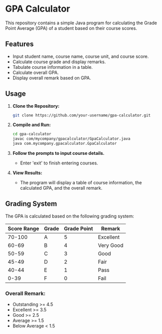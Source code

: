 # GPA Calculator

This repository contains a simple Java program for calculating the Grade Point Average (GPA) of a student based on their course scores.

## Features

- Input student name, course name, course unit, and course score.
- Calculate course grade and display remarks.
- Tabulate course information in a table.
- Calculate overall GPA.
- Display overall remark based on GPA.

## Usage

1. **Clone the Repository:**
    ```bash
    git clone https://github.com/your-username/gpa-calculator.git
    ```

2. **Compile and Run:**
    ```bash
    cd gpa-calculator
    javac com/mycompany/gpacalculator/GpaCalculator.java
    java com.mycompany.gpacalculator.GpaCalculator
    ```

3. **Follow the prompts to input course details.**
   - Enter 'exit' to finish entering courses.

4. **View Results:**
   - The program will display a table of course information, the calculated GPA, and the overall remark.

## Grading System

The GPA is calculated based on the following grading system:


| Score Range | Grade | Grade Point | Remark               |
|-------------|-------|-------------|----------------------|
| 70-100      | A     | 5           | Excellent            |
| 60-69       | B     | 4           | Very Good            |
| 50-59       | C     | 3           | Good                 |
| 45-49       | D     | 2           | Fair                 |
| 40-44       | E     | 1           | Pass                 |
| 0-39        | F     | 0           | Fail                 |

### Overall Remark:
- Outstanding >= 4.5
- Excellent >= 3.5
- Good >= 2.5
- Average >= 1.5
- Below Average < 1.5
